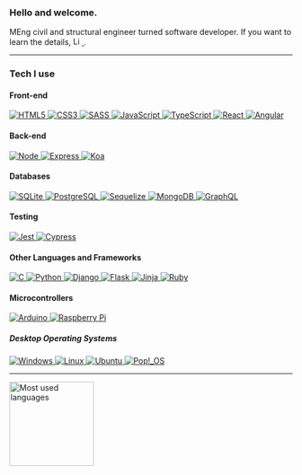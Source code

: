 ### Hello and welcome.

MEng civil and structural engineer turned software developer. If you want to learn the details, <a
  href='https://www.linkedin.com/in/omarzubaidi'>
  <img
    height='15px'
    alt='LinkedIn'
    src='https://img.shields.io/static/v1?logo=LinkedIn&label=%20&message=LinkedIn&color=black&logoColor=0A66C2'
  />
</a>.

---

### Tech I use

#### Front-end

<a href='https://html.com/html5/'>
  <img
    alt='HTML5'
    src='https://img.shields.io/static/v1?logo=HTML5&label=%20&message=HTML%205&color=black'
  />
</a>
<a href='https://css3.com/'>
  <img
    alt='CSS3'
    src='https://img.shields.io/static/v1?logo=CSS3&label=%20&message=CSS%203&color=black&logoColor=1572B6'
  />
</a>
<a href='https://sass-lang.com/'>
  <img
    alt='SASS'
    src='https://img.shields.io/static/v1?logo=SASS&label=%20&message=SASS&color=black'
  />
</a>
<a href='https://www.javascript.com/'>
  <img
    alt='JavaScript'
    src='https://img.shields.io/static/v1?logo=JavaScript&label=%20&message=JavaScript&color=black'
  />
</a>
<a href='https://www.typescriptlang.org/'>
  <img
    alt='TypeScript'
    src='https://img.shields.io/static/v1?logo=TypeScript&label=%20&message=TypeScript&color=black'
  />
</a>
<a href='https://reactjs.org/'>
  <img
    alt='React'
    src='https://img.shields.io/static/v1?logo=React&label=%20&message=React&color=black'
  />
</a>
<a href='https://angular.io/'>
  <img
    alt='Angular'
    src='https://img.shields.io/static/v1?logo=Angular&label=%20&message=Angular&color=black&logoColor=DD0031'
  />
</a>

#### Back-end

<a href='https://nodejs.org/'>
  <img
    alt='Node'
    src='https://img.shields.io/static/v1?logo=Node.JS&label=%20&message=Node&color=black'
  />
</a>
<a href='http://expressjs.com/'>
  <img
    alt='Express'
    src='https://img.shields.io/static/v1?logo=Express&label=%20&message=Express&color=black'
  />
</a>
<a href='https://koajs.com/'>
  <img
    alt='Koa'
    src='https://img.shields.io/static/v1?logo=Koa&label=%20&message=Koa&color=black'
  />
</a>

#### Databases

<a href='https://sqlite.org/index.html'>
  <img
    alt='SQLite'
    src='https://img.shields.io/static/v1?logo=SQLite&label=%20&message=SQLite&color=black&logoColor=003B57'
  />
</a>
<a href='https://www.postgresql.org/'>
  <img
    alt='PostgreSQL'
    src='https://img.shields.io/static/v1?logo=PostgreSQL&label=%20&message=PostgreSQL&color=black'
  />
</a>
<a href='https://sequelize.org/'>
  <img
    alt='Sequelize'
    src='https://img.shields.io/static/v1?logo=Sequelize&label=%20&message=Sequelize&color=black'
  />
</a>
<a href='https://www.mongodb.com/'>
  <img
    alt='MongoDB'
    src='https://img.shields.io/static/v1?logo=MongoDB&label=%20&message=MongoDB%20%28%26%20Mongoose%29&color=black'
  />
</a>
<a href='https://graphql.org/'>
  <img
    alt='GraphQL'
    src='https://img.shields.io/static/v1?logo=GraphQL&label=%20&message=GraphQL&color=black&logoColor=E10098'
  />
</a>

#### Testing

<a href='https://jestjs.io/'>
  <img
    alt='Jest'
    src='https://img.shields.io/static/v1?logo=Jest&label=%20&message=Jest&color=black&logoColor=C21325'
  />
</a>
<a href='https://www.cypress.io/'>
  <img
    alt='Cypress'
    src='https://img.shields.io/static/v1?logo=Cypress&label=%20&message=Cypress&color=black'
  />
</a>

#### Other Languages and Frameworks

<a href='https://www.iso.org/standard/74528.html'>
  <img
    alt='C'
    src='https://img.shields.io/static/v1?logo=C&label=%20&message=C&color=black'
  />
</a>
<a href='https://www.python.org/'>
  <img
    alt='Python'
    src='https://img.shields.io/static/v1?logo=Python&label=%20&message=Python&color=black'
  />
</a>
<a href='https://www.djangoproject.com/'>
  <img
    alt='Django'
    src='https://img.shields.io/static/v1?logo=Django&label=%20&message=Django&color=black&logoColor=092E20'
  />
</a>
<a href='https://flask.palletsprojects.com/'>
  <img
    alt='Flask'
    src='https://img.shields.io/static/v1?logo=Flask&label=%20&message=Flask&color=black'
  />
</a>
<a href='https://jinja.palletsprojects.com/'>
  <img
    alt='Jinja'
    src='https://img.shields.io/static/v1?logo=Jinja&label=%20&message=Jinja&color=black&logoColor=B41717'
  />
</a>
<a href='https://www.ruby-lang.org/'>
  <img
    alt='Ruby'
    src='https://img.shields.io/static/v1?logo=Ruby&label=%20&message=Ruby&color=black&logoColor=CC342D'
  />
</a>

#### Microcontrollers

<a href='https://www.arduino.cc/'>
  <img
    alt='Arduino'
    src='https://img.shields.io/static/v1?logo=arduino&label=%20&message=Arduino&color=black'
  />
</a>
<a href='https://www.raspberrypi.org/'>
  <img
    alt='Raspberry Pi'
    src='https://img.shields.io/static/v1?logo=raspberrypi&label=%20&message=Raspberry%20Pi&color=black&logoColor=A22846'
  />
</a>

##### Desktop Operating Systems

<a href='https://www.microsoft.com/en-us/windows'>
  <img
    alt='Windows'
    src='https://img.shields.io/static/v1?logo=Windows&label=%20&message=Windows&color=black&logoColor=5E5E5E'
  />
</a>
<a href='https://www.linux.org/'>
  <img
    alt='Linux'
    src='https://img.shields.io/static/v1?logo=Linux&label=%20&message=Linux&color=black'
  />
</a>
<a href='https://ubuntu.com/'>
  <img
    alt='Ubuntu'
    src='https://img.shields.io/static/v1?logo=Ubuntu&label=%20&message=Ubuntu&color=black&logoColor=B7472A'
  />
</a>
<a href='https://pop.system76.com/'>
  <img
    alt='Pop!_OS'
    src='https://img.shields.io/static/v1?logo=Pop!_OS&label=%20&message=Pop!_OS&color=black'
  />
</a>

---

<img
  src='https://github-readme-stats.vercel.app/api/top-langs/?username=OmarZubaidi&layout=compact&theme=dark'
  alt='Most used languages'
  height='150'
/>
